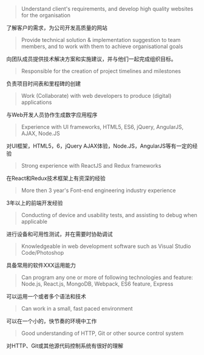 > Understand client's requirements, and develop high quality websites for the organisation

了解客户的需求，为公司开发高质量的网站

> Provide technical solution & implementation suggestion to team members, and to work with them to achieve organisational goals

向团队成员提供技术解决方案和实施建议，并与他们一起完成组织目标。

> Responsible for the creation of project timelines and milestones

负责项目时间表和里程碑的创建

> Work (Collaborate) with web developers to produce (digital) applications

与Web开发人员协作生成数字应用程序

> Experience with UI frameworks, HTML5, ES6, jQuery, AngularJS, AJAX, Node.JS

对UI框架，HTML5，6，jQuery AJAX体验，Node.JS，AngularJS等有一定的经验

> Strong experience with ReactJS and Redux frameworks

在React和Redux技术框架上有资深的经验

> More then 3 year's Font-end engineering industry experience

3年以上的前端开发经验

> Conducting of device and usability tests, and assisting to debug when applicable

进行设备和可用性测试，并在需要时协助调试

> Knowledgeable in web development software such as Visual Studio Code/Photoshop

具备常用的软件XXX运用能力

> Can program any one or more of following technologies and feature: Node.js, React.js, MongoDB, Webpack, ES6 feature, Express

可以运用一个或者多个语法和技术

> Can work in a small, fast paced environment

可以在一个小的，快节奏的环境中工作

> Good understanding of HTTP, Git or other source control system

对HTTP、Git或其他源代码控制系统有很好的理解
